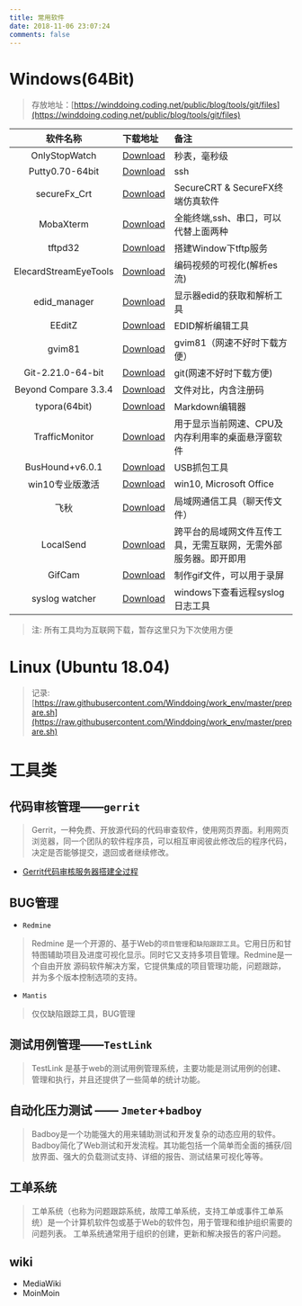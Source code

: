 ```yaml
---
title: 常用软件
date: 2018-11-06 23:07:24
comments: false
---
```


# **Windows**(64Bit)
> 存放地址：[https://winddoing.coding.net/public/blog/tools/git/files](https://winddoing.coding.net/public/blog/tools/git/files)


|       软件名称        | 下载地址                                                     | 备注                                                         |
| :-------------------: | :----------------------------------------------------------- | :----------------------------------------------------------- |
|     OnlyStopWatch     | [Download](https://winddoing.coding.net/p/blog/d/tools/git/raw/master/OnlyStopWatch.exe) | 秒表，毫秒级                                                 |
|    Putty0.70-64bit    | [Download](https://winddoing.coding.net/p/blog/d/tools/git/raw/master/putty.exe) | ssh                                                          |
|     secureFx_Crt      | [Download](https://winddoing.coding.net/p/blog/d/tools/git/raw/master/secureFx_Crt.tar.xz) | SecureCRT & SecureFX终端仿真软件                             |
|       MobaXterm       | [Download](https://mobaxterm.mobatek.net/download.html)      | 全能终端,ssh、串口，可以代替上面两种                         |
|        tftpd32        | [Download](https://winddoing.coding.net/p/blog/d/tools/git/raw/master/tftpd32.exe) | 搭建Window下tftp服务                                         |
| ElecardStreamEyeTools | [Download](https://winddoing.coding.net/p/blog/d/tools/git/raw/master/ElecardStreamEyeTools.rar) | 编码视频的可视化(解析es流)                                   |
|     edid_manager      | [Download](https://winddoing.coding.net/p/blog/d/tools/git/raw/master/edid_managerv1x0.zip) | 显示器edid的获取和解析工具                                   |
|        EEditZ         | [Download](https://winddoing.coding.net/p/blog/d/tools/git/raw/master/setup_EEditZ-0p96.zip) | EDID解析编辑工具                                             |
|        gvim81         | [Download](https://winddoing.coding.net/p/blog/d/tools/git/raw/master/gvim81.exe) | gvim81（网速不好时下载方便）                                 |
|   Git-2.21.0-64-bit   | [Download](https://winddoing.coding.net/p/blog/d/tools/git/raw/master/Git-2.21.0-64-bit.exe) | git(网速不好时下载方便)                                      |
| Beyond Compare 3.3.4  | [Download](https://winddoing.coding.net/p/blog/d/tools/git/raw/master/beyondcompare3.3.4.zip) | 文件对比，内含注册码                                         |
|     typora(64bit)     | [Download](https://winddoing.coding.net/p/blog/d/tools/git/raw/master/typora-setup-x64.exe) | Markdown编辑器                                               |
|    TrafficMonitor     | [Download](https://github.com/zhongyang219/TrafficMonitor/releases) | 用于显示当前网速、CPU及内存利用率的桌面悬浮窗软件            |
|    BusHound+v6.0.1    | [Download](https://winddoing.coding.net/p/blog/d/tools/git/raw/master/BusHound+v6.0.1.7z) | USB抓包工具                                                  |
|    win10专业版激活    | [Download](https://winddoing.coding.net/p/blog/d/tools/git/raw/master/神龙激活工具.rar) | win10, Microsoft Office                                      |
|         飞秋          | [Download](https://winddoing.coding.net/p/blog/d/tools/git/raw/master/飞秋FeiQ.exe) | 局域网通信工具（聊天传文件）                                 |
|       LocalSend       | [Download](https://localsend.org/)                           | 跨平台的局域网文件互传工具，无需互联网，无需外部服务器。即开即用 |
|        GifCam         | [Download](https://winddoing.coding.net/p/blog/d/tools/git/raw/master/GifCam.exe) | 制作gif文件，可以用于录屏                                    |
|    syslog watcher     | [Download](https://ezfive.com/syslog-watcher/downloads/)     | windows下查看远程syslog日志工具                              |

> 注: 所有工具均为互联网下载，暂存这里只为下次使用方便

# **Linux** (Ubuntu 18.04)

> 记录:[https://raw.githubusercontent.com/Winddoing/work_env/master/prepare.sh](https://raw.githubusercontent.com/Winddoing/work_env/master/prepare.sh)


# **工具类**

## 代码审核管理——`gerrit`

>Gerrit，一种免费、开放源代码的代码审查软件，使用网页界面。利用网页浏览器，同一个团队的软件程序员，可以相互审阅彼此修改后的程序代码，决定是否能够提交，退回或者继续修改。

- [Gerrit代码审核服务器搭建全过程](https://blog.csdn.net/tq08g2z/article/details/78627653)

## BUG管理

- `Redmine`
>Redmine 是一个开源的、基于Web的`项目管理`和`缺陷跟踪工具`。它用日历和甘特图辅助项目及进度可视化显示。同时它又支持多项目管理。Redmine是一个自由开放 源码软件解决方案，它提供集成的项目管理功能，问题跟踪，并为多个版本控制选项的支持。

- `Mantis`
> 仅仅缺陷跟踪工具，BUG管理

## 测试用例管理——`TestLink`

>TestLink 是基于web的测试用例管理系统，主要功能是测试用例的创建、管理和执行，并且还提供了一些简单的统计功能。

## 自动化压力测试 —— `Jmeter`+`badboy`

> Badboy是一个功能强大的用来辅助测试和开发复杂的动态应用的软件。Badboy简化了Web测试和开发流程。其功能包括一个简单而全面的捕获/回放界面、强大的负载测试支持、详细的报告、测试结果可视化等等。

## 工单系统

> 工单系统（也称为问题跟踪系统，故障工单系统，支持工单或事件工单系统）是一个计算机软件包或基于Web的软件包，用于管理和维护组织需要的问题列表。 工单系统通常用于组织的创建，更新和解决报告的客户问题。

## wiki

- MediaWiki
- MoinMoin
